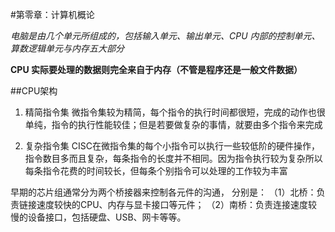 #第零章：计算机概论

*电脑是由几个单元所组成的，包括输入单元、输出单元、CPU 内部的控制单元、算数逻辑单元与内存五大部分*

**CPU 实际要处理的数据则完全来自于内存（不管是程序还是一般文件数据）**

##CPU架构

1.	精简指令集
	微指令集较为精简，每个指令的执行时间都很短，完成的动作也很单纯，指令的执行性能较佳；但是若要做复杂的事情，就要由多个指令来完成

2.	复杂指令集
	CISC在微指令集的每个小指令可以执行一些较低阶的硬件操作，指令数目多而且复杂，每条指令的长度并不相同。因为指令执行较为复杂所以每条指令花费的时间较长，但每条个别指令可以处理的工作较为丰富

早期的芯片组通常分为两个桥接器来控制各元件的沟通，
分别是：
（1）北桥：负责链接速度较快的CPU、内存与显卡接口等元件；
（2）南桥：负责连接速度较慢的设备接口，包括硬盘、USB、网卡等等。

